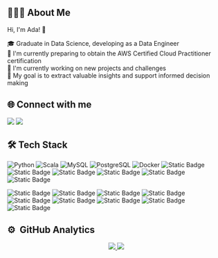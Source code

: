 
## 👩🏻‍💻 About Me
Hi, I'm Ada! 👋

🎓 Graduate in Data Science, developing as a Data Engineer\
🌱 I'm currently preparing to obtain the AWS Certified Cloud Practitioner certification \
🔭 I'm currently working on new projects and challenges \
🎯 My goal is to extract valuable insights and support informed decision making

## 🌐 Connect with me
<a href="https://www.linkedin.com/in/adaparhuana/"><img src="https://img.shields.io/badge/Linkedin-black?logo=Linkedin&logoColor=white&labelColor=blue&color=blue"/></a>
<a href="https://discord.gg/9bX5cnSxvy"><img src="https://img.shields.io/badge/Discord-black?logo=Discord&logoColor=white&labelColor=%234040ff&color=%234040ff"/></a>



## 🛠️ Tech Stack
![Python](https://img.shields.io/badge/Python-black?logo=Python&labelColor=black)
![Scala](https://img.shields.io/badge/scala-black?logo=Scala&logoColor=red&labelColor=black)
![MySQL](https://img.shields.io/badge/MySQL-black?logo=MySQL&labelColor=black)
![PostgreSQL](https://img.shields.io/badge/PostgreSQL-black?logo=PostgreSQL&logoColor=blue&labelColor=black&link=PostgreSQL)
![Docker](https://img.shields.io/badge/Docker-black?logo=Docker)
![Static Badge](https://img.shields.io/badge/Airflow-airflow?logo=Apache-Airflow&logoColor=green&labelColor=black&color=black)
![Static Badge](https://img.shields.io/badge/Hadoop-Hadoop?logo=apache-Hadoop&logoColor=blue&labelColor=black&color=black)
![Static Badge](https://img.shields.io/badge/Power-BI-BI?logo=Power-BI&labelColor=black&color=black)
![Static Badge](https://img.shields.io/badge/Looker-Studio-Studio?logo=Looker&labelColor=black&color=black)
![Static Badge](https://img.shields.io/badge/Streamlit-Streamlit?logo=streamlit&logoColor=red&labelColor=black&color=black)
![Static Badge](https://img.shields.io/badge/ScikitLearn-ScikitLearn?logo=scikit-learn&logoColor=orange&labelColor=black&color=black)

![Static Badge](https://img.shields.io/badge/AWS-black?logo=amazon)
![Static Badge](https://img.shields.io/badge/GCP-GCP?logo=google-cloud&logoColor=blue&labelColor=black&color=black)
![Static Badge](https://img.shields.io/badge/Azure-Azure?logo=microsoft-Azure&logoColor=blue&labelColor=black&color=black)
![Static Badge](https://img.shields.io/badge/GitHub-black?logo=GitHub)
![Static Badge](https://img.shields.io/badge/Git-black?logo=Git)
![Static Badge](https://img.shields.io/badge/VSCode-VSCode?logo=visual-studio&logoColor=blue&labelColor=black&color=black)
![Static Badge](https://img.shields.io/badge/Trello-Trello?logo=Trello&logoColor=%2300AAE4&labelColor=black&color=black)
![Static Badge](https://img.shields.io/badge/Notion-Notion?logo=notion&labelColor=black&color=black)
![Static Badge](https://img.shields.io/badge/jira-Jira?logo=jira&logoColor=blue&labelColor=black&color=black)







## ⚙️ &nbsp;GitHub Analytics

<p align="center">
<a href="https://github.com/Adapa22">
  <img height="180em" src="https://github-readme-stats-eight-theta.vercel.app/api?username=Adapa22&show_icons=true&theme=algolia&include_all_commits=true&count_private=true"/>
  <img height="180em" src="https://github-readme-stats-eight-theta.vercel.app/api/top-langs/?username=Adapa22&layout=compact&langs_count=8&theme=algolia"/>
</a>
</p>

<!---
## Proyectos 
<table>
<tr>
<td width="50%">
                
<h3 align="center">YelpGoogleMaps</h3>
<div align="center">
<a href="https://github.com/Adapa22/PF-YelpGoogleMaps" target="_blank"><img src="https://github.com/Adapa22/PF-YelpGoogleMaps/blob/main/src/portada.PNG" width="400"></a>

<p>Aprende a programar aplicaciones <strong>Android con Kotlin desde cero</strong> - En este curso aprenderás todo lo necesario ya que no es necesario ningún conocimiento previo. Curso <strong>GRATUITO de 12 horas</strong> con todo el código disponible para descargar.</p>
</div>
                                                                                      
</td>

<td width="50%">
               <br>
<h3 align="center">PI01 MLOps</h3>
<div align="center">                                       
<a href="https://github.com/Adapa22/PI01-MLOPS" target="_blank"><img src="https://i.ibb.co/1XMSL1Y/movie.png" width="400" alt="PI01 MLOps"></a>
<br>
<p>Las arquitecturas son <strong>IMPRESCINDIBLES</strong> para poder trabajar como desarrollador/a Android. En este curso, divido por ramas irás aprendiendo a implementar una arquitectura real y robusta con inyección de dependencias, clean architecture, testing y mucho más.</p>
</div>                                                             
</table>                                                                                 
</div>
<br>
--- >










